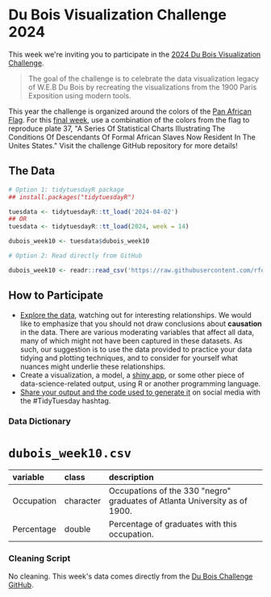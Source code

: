 # Du Bois Visualization Challenge 2024 

This week we're inviting you to participate in the [2024 Du Bois Visualization Challenge](https://github.com/ajstarks/dubois-data-portraits/blob/master/challenge/2024/README.md).

> The goal of the challenge is to celebrate the data visualization legacy of W.E.B Du Bois by recreating the visualizations from the 1900 Paris Exposition using modern tools.

This year the challenge is organized around the colors of the [Pan African Flag](https://en.wikipedia.org/wiki/Pan-African_flag).
For this [final week](https://github.com/ajstarks/dubois-data-portraits/tree/master/challenge/2024/challenge10), use a combination of the colors from the flag to reproduce plate 37, "A Series Of Statistical Charts Illustrating The Conditions Of Descendants Of Formal African Slaves Now Resident In The Unites States."
Visit the challenge GitHub repository for more details!


## The Data

```r
# Option 1: tidytuesdayR package 
## install.packages("tidytuesdayR")

tuesdata <- tidytuesdayR::tt_load('2024-04-02')
## OR
tuesdata <- tidytuesdayR::tt_load(2024, week = 14)

dubois_week10 <- tuesdata$dubois_week10

# Option 2: Read directly from GitHub

dubois_week10 <- readr::read_csv('https://raw.githubusercontent.com/rfordatascience/tidytuesday/main/data/2024/2024-04-02/dubois_week10.csv')

```

## How to Participate

- [Explore the data](https://r4ds.hadley.nz/), watching out for interesting relationships. We would like to emphasize that you should not draw conclusions about **causation** in the data. There are various moderating variables that affect all data, many of which might not have been captured in these datasets. As such, our suggestion is to use the data provided to practice your data tidying and plotting techniques, and to consider for yourself what nuances might underlie these relationships.
- Create a visualization, a model, a [shiny app](https://shiny.posit.co/), or some other piece of data-science-related output, using R or another programming language.
- [Share your output and the code used to generate it](../../../sharing.md) on social media with the #TidyTuesday hashtag.

### Data Dictionary

# `dubois_week10.csv`

|variable   |class     |description |
|:----------|:---------|:-----------|
|Occupation |character |Occupations of the 330 "negro" graduates of Atlanta University as of 1900. |
|Percentage |double    |Percentage of graduates with this occupation. |


### Cleaning Script

No cleaning. This week's data comes directly from the [Du Bois Challenge GitHub](https://raw.githubusercontent.com/ajstarks/dubois-data-portraits/master/challenge/2024/challenge10/data.csv).
